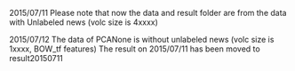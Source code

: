
2015/07/11
Please note that now the data and result folder are from the data with Unlabeled news (volc size is 4xxxx)

2015/07/12
The data of PCANone is without unlabeled news (volc size is 1xxxx, BOW_tf features)
The result on 2015/07/11 has been moved to result20150711


